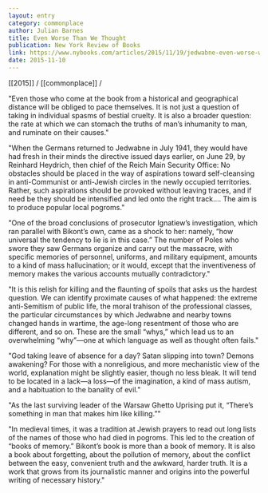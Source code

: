 ```yaml
---
layout: entry
category: commonplace
author: Julian Barnes
title: Even Worse Than We Thought
publication: New York Review of Books
link: https://www.nybooks.com/articles/2015/11/19/jedwabne-even-worse-we-thought/
date: 2015-11-10
---
```


[[2015]] / [[commonplace]] / 

"Even those who come at the book from a historical and geographical distance will be obliged to pace themselves. It is not just a question of taking in individual spasms of bestial cruelty. It is also a broader question: the rate at which we can stomach the truths of man’s inhumanity to man, and ruminate on their causes."

"When the Germans returned to Jedwabne in July 1941, they would have had fresh in their minds the directive issued days earlier, on June 29, by Reinhard Heydrich, then chief of the Reich Main Security Office: No obstacles should be placed in the way of aspirations toward self-cleansing in anti-Communist or anti-Jewish circles in the newly occupied territories. Rather, such aspirations should be provoked without leaving traces, and if need be they should be intensified and led onto the right track…. The aim is to produce popular local pogroms."

"One of the broad conclusions of prosecutor Ignatiew’s investigation, which ran parallel with Bikont’s own, came as a shock to her: namely, “how universal the tendency to lie is in this case.” The number of Poles who swore they saw Germans organize and carry out the massacre, with specific memories of personnel, uniforms, and military equipment, amounts to a kind of mass hallucination; or it would, except that the inventiveness of memory makes the various accounts mutually contradictory."

"It is this relish for killing and the flaunting of spoils that asks us the hardest question. We can identify proximate causes of what happened: the extreme anti-Semitism of public life, the moral trahison of the professional classes, the particular circumstances by which Jedwabne and nearby towns changed hands in wartime, the age-long resentment of those who are different, and so on. These are the small “whys,” which lead us to an overwhelming “why”—one at which language as well as thought often fails."

"God taking leave of absence for a day? Satan slipping into town? Demons awakening? For those with a nonreligious, and more mechanistic view of the world, explanation might be slightly easier, though no less bleak. It will tend to be located in a lack—a loss—of the imagination, a kind of mass autism, and a habituation to the banality of evil."

"As the last surviving leader of the Warsaw Ghetto Uprising put it, “There’s something in man that makes him like killing.”"

"In medieval times, it was a tradition at Jewish prayers to read out long lists of the names of those who had died in pogroms. This led to the creation of “books of memory.” Bikont’s book is more than a book of memory. It is also a book about forgetting, about the pollution of memory, about the conflict between the easy, convenient truth and the awkward, harder truth. It is a work that grows from its journalistic manner and origins into the powerful writing of necessary history."
